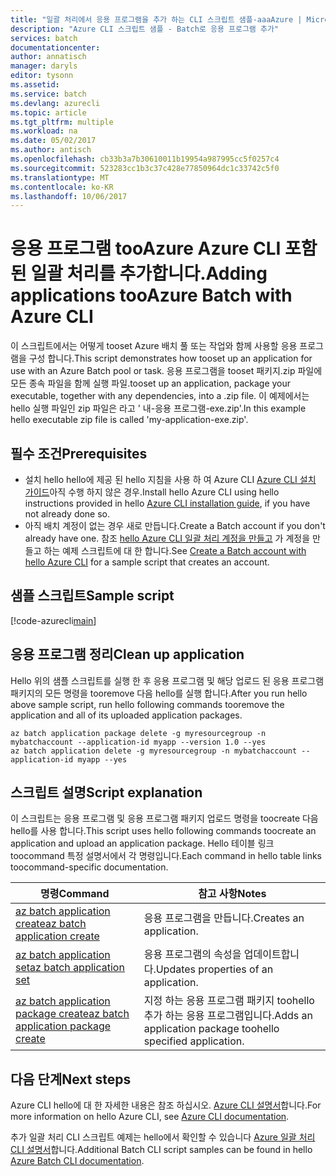 ```yaml
---
title: "일괄 처리에서 응용 프로그램을 추가 하는 CLI 스크립트 샘플-aaaAzure | Microsoft Docs"
description: "Azure CLI 스크립트 샘플 - Batch로 응용 프로그램 추가"
services: batch
documentationcenter: 
author: annatisch
manager: daryls
editor: tysonn
ms.assetid: 
ms.service: batch
ms.devlang: azurecli
ms.topic: article
ms.tgt_pltfrm: multiple
ms.workload: na
ms.date: 05/02/2017
ms.author: antisch
ms.openlocfilehash: cb33b3a7b30610011b19954a987995cc5f0257c4
ms.sourcegitcommit: 523283cc1b3c37c428e77850964dc1c33742c5f0
ms.translationtype: MT
ms.contentlocale: ko-KR
ms.lasthandoff: 10/06/2017
---
```

# <a name="adding-applications-tooazure-batch-with-azure-cli"></a><span data-ttu-id="7ab94-103">응용 프로그램 tooAzure Azure CLI 포함 된 일괄 처리를 추가합니다.</span><span class="sxs-lookup"><span data-stu-id="7ab94-103">Adding applications tooAzure Batch with Azure CLI</span></span>

<span data-ttu-id="7ab94-104">이 스크립트에서는 어떻게 tooset Azure 배치 풀 또는 작업와 함께 사용할 응용 프로그램을 구성 합니다.</span><span class="sxs-lookup"><span data-stu-id="7ab94-104">This script demonstrates how tooset up an application for use with an Azure Batch pool or task.</span></span> <span data-ttu-id="7ab94-105">응용 프로그램을 tooset 패키지.zip 파일에 모든 종속 파일을 함께 실행 파일.</span><span class="sxs-lookup"><span data-stu-id="7ab94-105">tooset up an application, package your executable, together with any dependencies, into a .zip file.</span></span> <span data-ttu-id="7ab94-106">이 예제에서는 hello 실행 파일인 zip 파일은 라고 ' 내-응용 프로그램-exe.zip'.</span><span class="sxs-lookup"><span data-stu-id="7ab94-106">In this example hello executable zip file is called 'my-application-exe.zip'.</span></span>

## <a name="prerequisites"></a><span data-ttu-id="7ab94-107">필수 조건</span><span class="sxs-lookup"><span data-stu-id="7ab94-107">Prerequisites</span></span>

- <span data-ttu-id="7ab94-108">설치 hello hello에 제공 된 hello 지침을 사용 하 여 Azure CLI [Azure CLI 설치 가이드](https://docs.microsoft.com/cli/azure/install-azure-cli)아직 수행 하지 않은 경우.</span><span class="sxs-lookup"><span data-stu-id="7ab94-108">Install hello Azure CLI using hello instructions provided in hello [Azure CLI installation guide](https://docs.microsoft.com/cli/azure/install-azure-cli), if you have not already done so.</span></span>
- <span data-ttu-id="7ab94-109">아직 배치 계정이 없는 경우 새로 만듭니다.</span><span class="sxs-lookup"><span data-stu-id="7ab94-109">Create a Batch account if you don't already have one.</span></span> <span data-ttu-id="7ab94-110">참조 [hello Azure CLI 일괄 처리 계정을 만들고](https://docs.microsoft.com/azure/batch/scripts/batch-cli-sample-create-account) 가 계정을 만들고 하는 예제 스크립트에 대 한 합니다.</span><span class="sxs-lookup"><span data-stu-id="7ab94-110">See [Create a Batch account with hello Azure CLI](https://docs.microsoft.com/azure/batch/scripts/batch-cli-sample-create-account) for a sample script that creates an account.</span></span>

## <a name="sample-script"></a><span data-ttu-id="7ab94-111">샘플 스크립트</span><span class="sxs-lookup"><span data-stu-id="7ab94-111">Sample script</span></span>

[!code-azurecli[main](../../../cli_scripts/batch/add-application/add-application.sh "Add Application")]

## <a name="clean-up-application"></a><span data-ttu-id="7ab94-112">응용 프로그램 정리</span><span class="sxs-lookup"><span data-stu-id="7ab94-112">Clean up application</span></span>

<span data-ttu-id="7ab94-113">Hello 위의 샘플 스크립트를 실행 한 후 응용 프로그램 및 해당 업로드 된 응용 프로그램 패키지의 모든 명령을 tooremove 다음 hello를 실행 합니다.</span><span class="sxs-lookup"><span data-stu-id="7ab94-113">After you run hello above sample script, run hello following commands tooremove the application and all of its uploaded application packages.</span></span>

```azurecli
az batch application package delete -g myresourcegroup -n mybatchaccount --application-id myapp --version 1.0 --yes
az batch application delete -g myresourcegroup -n mybatchaccount --application-id myapp --yes
```

## <a name="script-explanation"></a><span data-ttu-id="7ab94-114">스크립트 설명</span><span class="sxs-lookup"><span data-stu-id="7ab94-114">Script explanation</span></span>

<span data-ttu-id="7ab94-115">이 스크립트는 응용 프로그램 및 응용 프로그램 패키지 업로드 명령을 toocreate 다음 hello를 사용 합니다.</span><span class="sxs-lookup"><span data-stu-id="7ab94-115">This script uses hello following commands toocreate an application and upload an application package.</span></span>
<span data-ttu-id="7ab94-116">Hello 테이블 링크 toocommand 특정 설명서에서 각 명령입니다.</span><span class="sxs-lookup"><span data-stu-id="7ab94-116">Each command in hello table links toocommand-specific documentation.</span></span>

| <span data-ttu-id="7ab94-117">명령</span><span class="sxs-lookup"><span data-stu-id="7ab94-117">Command</span></span> | <span data-ttu-id="7ab94-118">참고 사항</span><span class="sxs-lookup"><span data-stu-id="7ab94-118">Notes</span></span> |
|---|---|
| [<span data-ttu-id="7ab94-119">az batch application create</span><span class="sxs-lookup"><span data-stu-id="7ab94-119">az batch application create</span></span>](https://docs.microsoft.com/cli/azure/batch/application#create) | <span data-ttu-id="7ab94-120">응용 프로그램을 만듭니다.</span><span class="sxs-lookup"><span data-stu-id="7ab94-120">Creates an application.</span></span>  |
| [<span data-ttu-id="7ab94-121">az batch application set</span><span class="sxs-lookup"><span data-stu-id="7ab94-121">az batch application set</span></span>](https://docs.microsoft.com/cli/azure/batch/application#set) | <span data-ttu-id="7ab94-122">응용 프로그램의 속성을 업데이트합니다.</span><span class="sxs-lookup"><span data-stu-id="7ab94-122">Updates properties of an application.</span></span>  |
| [<span data-ttu-id="7ab94-123">az batch application package create</span><span class="sxs-lookup"><span data-stu-id="7ab94-123">az batch application package create</span></span>](https://docs.microsoft.com/cli/azure/batch/application/package#create) | <span data-ttu-id="7ab94-124">지정 하는 응용 프로그램 패키지 toohello 추가 하는 응용 프로그램입니다.</span><span class="sxs-lookup"><span data-stu-id="7ab94-124">Adds an application package toohello specified application.</span></span>  |

## <a name="next-steps"></a><span data-ttu-id="7ab94-125">다음 단계</span><span class="sxs-lookup"><span data-stu-id="7ab94-125">Next steps</span></span>

<span data-ttu-id="7ab94-126">Azure CLI hello에 대 한 자세한 내용은 참조 하십시오. [Azure CLI 설명서](https://docs.microsoft.com/cli/azure/overview)합니다.</span><span class="sxs-lookup"><span data-stu-id="7ab94-126">For more information on hello Azure CLI, see [Azure CLI documentation](https://docs.microsoft.com/cli/azure/overview).</span></span>

<span data-ttu-id="7ab94-127">추가 일괄 처리 CLI 스크립트 예제는 hello에서 확인할 수 있습니다 [Azure 일괄 처리 CLI 설명서](../batch-cli-samples.md)합니다.</span><span class="sxs-lookup"><span data-stu-id="7ab94-127">Additional Batch CLI script samples can be found in hello [Azure Batch CLI documentation](../batch-cli-samples.md).</span></span>
